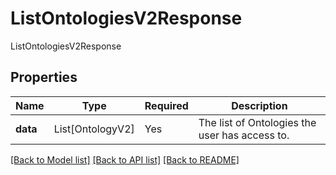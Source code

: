 # ListOntologiesV2Response

ListOntologiesV2Response

## Properties
| Name | Type | Required | Description |
| ------------ | ------------- | ------------- | ------------- |
**data** | List[OntologyV2] | Yes | The list of Ontologies the user has access to. |


[[Back to Model list]](../../../README.md#models-v1-link) [[Back to API list]](../../../README.md#apis-v1-link) [[Back to README]](../../../README.md)
